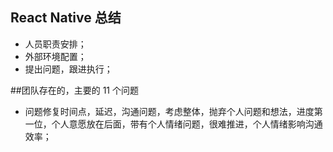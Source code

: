 ## React Native 总结
- 人员职责安排；
- 外部环境配置；
- 提出问题，跟进执行；

##团队存在的，主要的 11 个问题
- 问题修复时间点，延迟，沟通问题，考虑整体，抛弃个人问题和想法，进度第一位，个人意愿放在后面，带有个人情绪问题，很难推进，个人情绪影响沟通效率；
